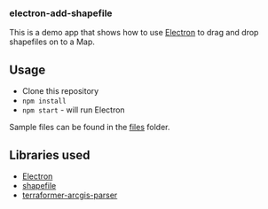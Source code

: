 ### electron-add-shapefile
This is a demo app that shows how to use [Electron](http://electron.atom.io/) to drag and drop shapefiles on to a Map.

## Usage
* Clone this repository
* `npm install`
* `npm start` - will run Electron

Sample files can be found in the [files](files) folder.

## Libraries used
* [Electron](http://electron.atom.io/)
* [shapefile](https://github.com/mbostock/shapefile)
* [terraformer-arcgis-parser](https://github.com/Esri/terraformer-arcgis-parser)